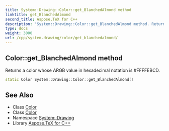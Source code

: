 ```yaml
---
title: System::Drawing::Color::get_BlanchedAlmond method
linktitle: get_BlanchedAlmond
second_title: Aspose.TeX for C++
description: 'System::Drawing::Color::get_BlanchedAlmond method. Returns a color whose ARGB value in hexadecimal notation is #FFFFEBCD in C++.'
type: docs
weight: 3000
url: /cpp/system.drawing/color/get_blanchedalmond/
---
```

## Color::get_BlanchedAlmond method


Returns a color whose ARGB value in hexadecimal notation is #FFFFEBCD.

```cpp
static Color System::Drawing::Color::get_BlanchedAlmond()
```

## See Also

* Class [Color](../)
* Class [Color](../)
* Namespace [System::Drawing](../../)
* Library [Aspose.TeX for C++](../../../)
